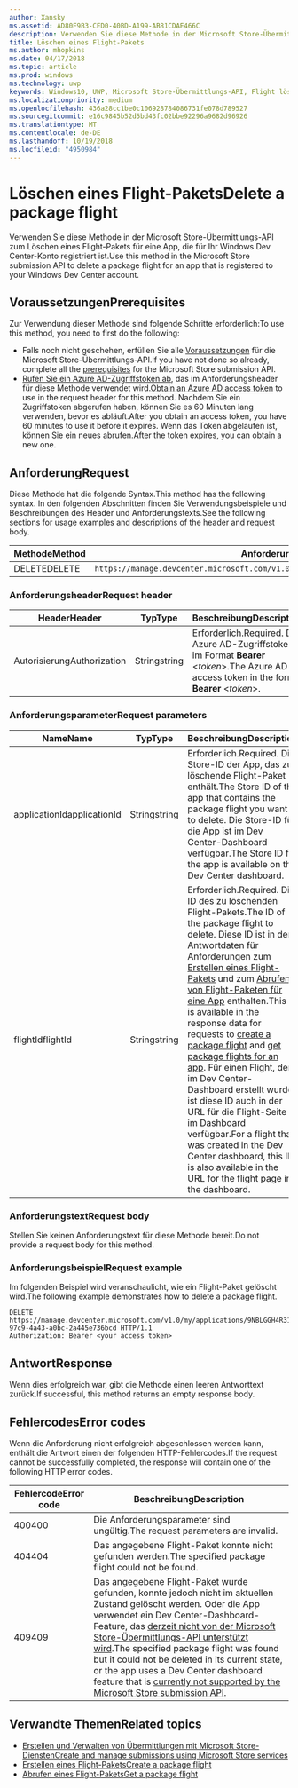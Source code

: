 ```yaml
---
author: Xansky
ms.assetid: AD80F9B3-CED0-40BD-A199-AB81CDAE466C
description: Verwenden Sie diese Methode in der Microsoft Store-Übermittlungs-API zum Löschen eines Flight-Pakets für eine App, die für Ihr Windows Dev Center-Konto registriert ist.
title: Löschen eines Flight-Pakets
ms.author: mhopkins
ms.date: 04/17/2018
ms.topic: article
ms.prod: windows
ms.technology: uwp
keywords: Windows10, UWP, Microsoft Store-Übermittlungs-API, Flight löschen
ms.localizationpriority: medium
ms.openlocfilehash: 436a28cc1be0c106928784086731fe078d789527
ms.sourcegitcommit: e16c9845b52d5bd43fc02bbe92296a9682d96926
ms.translationtype: MT
ms.contentlocale: de-DE
ms.lasthandoff: 10/19/2018
ms.locfileid: "4950984"
---
```

# <a name="delete-a-package-flight"></a><span data-ttu-id="2c546-104">Löschen eines Flight-Pakets</span><span class="sxs-lookup"><span data-stu-id="2c546-104">Delete a package flight</span></span>

<span data-ttu-id="2c546-105">Verwenden Sie diese Methode in der Microsoft Store-Übermittlungs-API zum Löschen eines Flight-Pakets für eine App, die für Ihr Windows Dev Center-Konto registriert ist.</span><span class="sxs-lookup"><span data-stu-id="2c546-105">Use this method in the Microsoft Store submission API to delete a package flight for an app that is registered to your Windows Dev Center account.</span></span>


## <a name="prerequisites"></a><span data-ttu-id="2c546-106">Voraussetzungen</span><span class="sxs-lookup"><span data-stu-id="2c546-106">Prerequisites</span></span>

<span data-ttu-id="2c546-107">Zur Verwendung dieser Methode sind folgende Schritte erforderlich:</span><span class="sxs-lookup"><span data-stu-id="2c546-107">To use this method, you need to first do the following:</span></span>

* <span data-ttu-id="2c546-108">Falls noch nicht geschehen, erfüllen Sie alle [Voraussetzungen](create-and-manage-submissions-using-windows-store-services.md#prerequisites) für die Microsoft Store-Übermittlungs-API.</span><span class="sxs-lookup"><span data-stu-id="2c546-108">If you have not done so already, complete all the [prerequisites](create-and-manage-submissions-using-windows-store-services.md#prerequisites) for the Microsoft Store submission API.</span></span>
* <span data-ttu-id="2c546-109">[Rufen Sie ein Azure AD-Zugriffstoken ab](create-and-manage-submissions-using-windows-store-services.md#obtain-an-azure-ad-access-token), das im Anforderungsheader für diese Methode verwendet wird.</span><span class="sxs-lookup"><span data-stu-id="2c546-109">[Obtain an Azure AD access token](create-and-manage-submissions-using-windows-store-services.md#obtain-an-azure-ad-access-token) to use in the request header for this method.</span></span> <span data-ttu-id="2c546-110">Nachdem Sie ein Zugriffstoken abgerufen haben, können Sie es 60 Minuten lang verwenden, bevor es abläuft.</span><span class="sxs-lookup"><span data-stu-id="2c546-110">After you obtain an access token, you have 60 minutes to use it before it expires.</span></span> <span data-ttu-id="2c546-111">Wenn das Token abgelaufen ist, können Sie ein neues abrufen.</span><span class="sxs-lookup"><span data-stu-id="2c546-111">After the token expires, you can obtain a new one.</span></span>

## <a name="request"></a><span data-ttu-id="2c546-112">Anforderung</span><span class="sxs-lookup"><span data-stu-id="2c546-112">Request</span></span>

<span data-ttu-id="2c546-113">Diese Methode hat die folgende Syntax.</span><span class="sxs-lookup"><span data-stu-id="2c546-113">This method has the following syntax.</span></span> <span data-ttu-id="2c546-114">In den folgenden Abschnitten finden Sie Verwendungsbeispiele und Beschreibungen des Header und Anforderungstexts.</span><span class="sxs-lookup"><span data-stu-id="2c546-114">See the following sections for usage examples and descriptions of the header and request body.</span></span>

| <span data-ttu-id="2c546-115">Methode</span><span class="sxs-lookup"><span data-stu-id="2c546-115">Method</span></span> | <span data-ttu-id="2c546-116">Anforderungs-URI</span><span class="sxs-lookup"><span data-stu-id="2c546-116">Request URI</span></span>                                                      |
|--------|------------------------------------------------------------------|
| <span data-ttu-id="2c546-117">DELETE</span><span class="sxs-lookup"><span data-stu-id="2c546-117">DELETE</span></span>    | ```https://manage.devcenter.microsoft.com/v1.0/my/applications/{applicationId}/flights/{flightId}``` |


### <a name="request-header"></a><span data-ttu-id="2c546-118">Anforderungsheader</span><span class="sxs-lookup"><span data-stu-id="2c546-118">Request header</span></span>

| <span data-ttu-id="2c546-119">Header</span><span class="sxs-lookup"><span data-stu-id="2c546-119">Header</span></span>        | <span data-ttu-id="2c546-120">Typ</span><span class="sxs-lookup"><span data-stu-id="2c546-120">Type</span></span>   | <span data-ttu-id="2c546-121">Beschreibung</span><span class="sxs-lookup"><span data-stu-id="2c546-121">Description</span></span>                                                                 |
|---------------|--------|-----------------------------------------------------------------------------|
| <span data-ttu-id="2c546-122">Autorisierung</span><span class="sxs-lookup"><span data-stu-id="2c546-122">Authorization</span></span> | <span data-ttu-id="2c546-123">String</span><span class="sxs-lookup"><span data-stu-id="2c546-123">string</span></span> | <span data-ttu-id="2c546-124">Erforderlich.</span><span class="sxs-lookup"><span data-stu-id="2c546-124">Required.</span></span> <span data-ttu-id="2c546-125">Das Azure AD-Zugriffstoken im Format **Bearer** &lt;*token*&gt;.</span><span class="sxs-lookup"><span data-stu-id="2c546-125">The Azure AD access token in the form **Bearer** &lt;*token*&gt;.</span></span> |


### <a name="request-parameters"></a><span data-ttu-id="2c546-126">Anforderungsparameter</span><span class="sxs-lookup"><span data-stu-id="2c546-126">Request parameters</span></span>

| <span data-ttu-id="2c546-127">Name</span><span class="sxs-lookup"><span data-stu-id="2c546-127">Name</span></span>        | <span data-ttu-id="2c546-128">Typ</span><span class="sxs-lookup"><span data-stu-id="2c546-128">Type</span></span>   | <span data-ttu-id="2c546-129">Beschreibung</span><span class="sxs-lookup"><span data-stu-id="2c546-129">Description</span></span>                                                                 |
|---------------|--------|-----------------------------------------------------------------------------|
| <span data-ttu-id="2c546-130">applicationId</span><span class="sxs-lookup"><span data-stu-id="2c546-130">applicationId</span></span> | <span data-ttu-id="2c546-131">String</span><span class="sxs-lookup"><span data-stu-id="2c546-131">string</span></span> | <span data-ttu-id="2c546-132">Erforderlich.</span><span class="sxs-lookup"><span data-stu-id="2c546-132">Required.</span></span> <span data-ttu-id="2c546-133">Die Store-ID der App, das zu löschende Flight-Paket enthält.</span><span class="sxs-lookup"><span data-stu-id="2c546-133">The Store ID of the app that contains the package flight you want to delete.</span></span> <span data-ttu-id="2c546-134">Die Store-ID für die App ist im Dev Center-Dashboard verfügbar.</span><span class="sxs-lookup"><span data-stu-id="2c546-134">The Store ID for the app is available on the Dev Center dashboard.</span></span>  |
| <span data-ttu-id="2c546-135">flightId</span><span class="sxs-lookup"><span data-stu-id="2c546-135">flightId</span></span> | <span data-ttu-id="2c546-136">String</span><span class="sxs-lookup"><span data-stu-id="2c546-136">string</span></span> | <span data-ttu-id="2c546-137">Erforderlich.</span><span class="sxs-lookup"><span data-stu-id="2c546-137">Required.</span></span> <span data-ttu-id="2c546-138">Die ID des zu löschenden Flight-Pakets.</span><span class="sxs-lookup"><span data-stu-id="2c546-138">The ID of the package flight to delete.</span></span> <span data-ttu-id="2c546-139">Diese ID ist in den Antwortdaten für Anforderungen zum [Erstellen eines Flight-Pakets](create-a-flight.md) und zum [Abrufen von Flight-Paketen für eine App](get-flights-for-an-app.md) enthalten.</span><span class="sxs-lookup"><span data-stu-id="2c546-139">This ID is available in the response data for requests to [create a package flight](create-a-flight.md) and [get package flights for an app](get-flights-for-an-app.md).</span></span> <span data-ttu-id="2c546-140">Für einen Flight, der im Dev Center-Dashboard erstellt wurde, ist diese ID auch in der URL für die Flight-Seite im Dashboard verfügbar.</span><span class="sxs-lookup"><span data-stu-id="2c546-140">For a flight that was created in the Dev Center dashboard, this ID is also available in the URL for the flight page in the dashboard.</span></span>  |


### <a name="request-body"></a><span data-ttu-id="2c546-141">Anforderungstext</span><span class="sxs-lookup"><span data-stu-id="2c546-141">Request body</span></span>

<span data-ttu-id="2c546-142">Stellen Sie keinen Anforderungstext für diese Methode bereit.</span><span class="sxs-lookup"><span data-stu-id="2c546-142">Do not provide a request body for this method.</span></span>


### <a name="request-example"></a><span data-ttu-id="2c546-143">Anforderungsbeispiel</span><span class="sxs-lookup"><span data-stu-id="2c546-143">Request example</span></span>

<span data-ttu-id="2c546-144">Im folgenden Beispiel wird veranschaulicht, wie ein Flight-Paket gelöscht wird.</span><span class="sxs-lookup"><span data-stu-id="2c546-144">The following example demonstrates how to delete a package flight.</span></span>

```
DELETE https://manage.devcenter.microsoft.com/v1.0/my/applications/9NBLGGH4R315/flights/43e448df-97c9-4a43-a0bc-2a445e736bcd HTTP/1.1
Authorization: Bearer <your access token>
```

## <a name="response"></a><span data-ttu-id="2c546-145">Antwort</span><span class="sxs-lookup"><span data-stu-id="2c546-145">Response</span></span>

<span data-ttu-id="2c546-146">Wenn dies erfolgreich war, gibt die Methode einen leeren Antworttext zurück.</span><span class="sxs-lookup"><span data-stu-id="2c546-146">If successful, this method returns an empty response body.</span></span>

## <a name="error-codes"></a><span data-ttu-id="2c546-147">Fehlercodes</span><span class="sxs-lookup"><span data-stu-id="2c546-147">Error codes</span></span>

<span data-ttu-id="2c546-148">Wenn die Anforderung nicht erfolgreich abgeschlossen werden kann, enthält die Antwort einen der folgenden HTTP-Fehlercodes.</span><span class="sxs-lookup"><span data-stu-id="2c546-148">If the request cannot be successfully completed, the response will contain one of the following HTTP error codes.</span></span>

| <span data-ttu-id="2c546-149">Fehlercode</span><span class="sxs-lookup"><span data-stu-id="2c546-149">Error code</span></span> |  <span data-ttu-id="2c546-150">Beschreibung</span><span class="sxs-lookup"><span data-stu-id="2c546-150">Description</span></span>                                                                                                                                                                           |
|--------|------------------|
| <span data-ttu-id="2c546-151">400</span><span class="sxs-lookup"><span data-stu-id="2c546-151">400</span></span>  | <span data-ttu-id="2c546-152">Die Anforderungsparameter sind ungültig.</span><span class="sxs-lookup"><span data-stu-id="2c546-152">The request parameters are invalid.</span></span> |
| <span data-ttu-id="2c546-153">404</span><span class="sxs-lookup"><span data-stu-id="2c546-153">404</span></span>  | <span data-ttu-id="2c546-154">Das angegebene Flight-Paket konnte nicht gefunden werden.</span><span class="sxs-lookup"><span data-stu-id="2c546-154">The specified package flight could not be found.</span></span>  |
| <span data-ttu-id="2c546-155">409</span><span class="sxs-lookup"><span data-stu-id="2c546-155">409</span></span>  | <span data-ttu-id="2c546-156">Das angegebene Flight-Paket wurde gefunden, konnte jedoch nicht im aktuellen Zustand gelöscht werden. Oder die App verwendet ein Dev Center-Dashboard-Feature, das [derzeit nicht von der Microsoft Store-Übermittlungs-API unterstützt wird](create-and-manage-submissions-using-windows-store-services.md#not_supported).</span><span class="sxs-lookup"><span data-stu-id="2c546-156">The specified package flight was found but it could not be deleted in its current state, or the app uses a Dev Center dashboard feature that is [currently not supported by the Microsoft Store submission API](create-and-manage-submissions-using-windows-store-services.md#not_supported).</span></span> |   


## <a name="related-topics"></a><span data-ttu-id="2c546-157">Verwandte Themen</span><span class="sxs-lookup"><span data-stu-id="2c546-157">Related topics</span></span>

* [<span data-ttu-id="2c546-158">Erstellen und Verwalten von Übermittlungen mit Microsoft Store-Diensten</span><span class="sxs-lookup"><span data-stu-id="2c546-158">Create and manage submissions using Microsoft Store services</span></span>](create-and-manage-submissions-using-windows-store-services.md)
* [<span data-ttu-id="2c546-159">Erstellen eines Flight-Pakets</span><span class="sxs-lookup"><span data-stu-id="2c546-159">Create a package flight</span></span>](create-a-flight.md)
* [<span data-ttu-id="2c546-160">Abrufen eines Flight-Pakets</span><span class="sxs-lookup"><span data-stu-id="2c546-160">Get a package flight</span></span>](get-a-flight.md)
